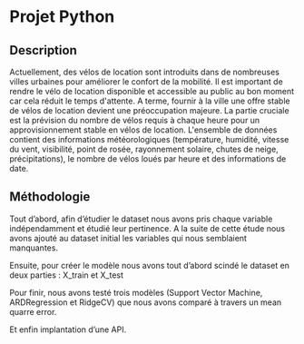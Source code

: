 # Projet Python 

## Description

Actuellement, des vélos de location sont introduits dans de nombreuses villes urbaines pour améliorer le confort de la mobilité. Il est important de rendre le vélo de location disponible et accessible au public au bon moment car cela réduit le temps d'attente. A terme, fournir à la ville une offre stable de vélos de location devient une préoccupation majeure. La partie cruciale est la prévision du nombre de vélos requis à chaque heure pour un approvisionnement stable en vélos de location.
L'ensemble de données contient des informations météorologiques (température, humidité, vitesse du vent, visibilité, point de rosée, rayonnement solaire, chutes de neige, précipitations), le nombre de vélos loués par heure et des informations de date.

## Méthodologie

Tout d’abord, afin d’étudier le dataset nous avons pris chaque variable indépendamment et étudié leur pertinence. 
A la suite de cette étude nous avons ajouté au dataset initial les variables qui nous semblaient manquantes.

Ensuite, pour créer le modèle nous avons tout d’abord scindé le dataset en deux parties : X_train et X_test

Pour finir, nous avons testé trois modèles (Support Vector Machine, ARDRegression et RidgeCV) que nous avons comparé à travers un mean quarre error.

Et enfin implantation d’une API.